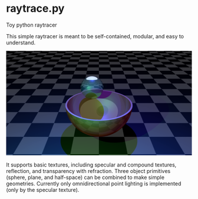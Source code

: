 # raytrace.py

Toy python raytracer

This simple raytracer is meant to be self-contained, modular, and easy to understand.

![demo render](https://github.com/sethjust/raytrace/raw/master/demo.png)

It supports basic textures, including specular and compound textures, reflection, and transparency with refraction.
Three object primitives (sphere, plane, and half-space) can be combined to make simple geometries.
Currently only omnidirectional point lighting is implemented (only by the specular texture).

